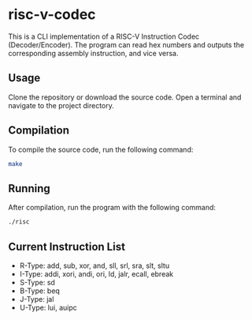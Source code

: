 # risc-v-codec
This is a CLI implementation of a RISC-V Instruction Codec (Decoder/Encoder). The program can read hex numbers and outputs the corresponding assembly instruction, and vice versa.

## Usage
Clone the repository or download the source code.
Open a terminal and navigate to the project directory.

## Compilation
To compile the source code, run the following command:
```bash
make
```

## Running
After compilation, run the program with the following command:
```bash
./risc
```
## Current Instruction List
- R-Type: add, sub, xor, and, sll, srl, sra, slt, sltu
- I-Type: addi, xori, andi, ori, ld, jalr, ecall, ebreak
- S-Type: sd
- B-Type: beq
- J-Type: jal
- U-Type: lui, auipc

